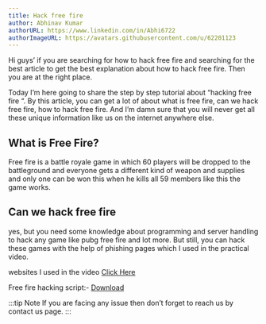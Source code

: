 ```yaml
---
title: Hack free fire
author: Abhinav Kumar
authorURL: https://www.linkedin.com/in/Abhi6722
authorImageURL: https://avatars.githubusercontent.com/u/62201123
---
```


Hi guys’ if you are searching for how to hack free fire and searching for the best article to get the best explanation about how to hack free fire. Then you are at the right place.

Today I’m here going to share the step by step tutorial about “hacking free fire “. By this article, you can get a lot of about what is free fire, can we hack free fire, how to hack free fire. And I’m damn sure that you will never get all these unique information like us on the internet anywhere else.

## What is Free Fire?
Free fire is a battle royale game in which 60 players will be dropped to the battleground and everyone gets a different kind of weapon and supplies and only one can be won this when he kills all 59 members like this the game works.

## Can we hack free fire
yes, but you need some knowledge about programming and server handling to hack any game like pubg free fire and lot more. But still, you can hack these games with the help of phishing pages which I used in the practical video.

websites I used in the video
[Click Here](https://in.000webhost.com/)

Free fire hacking script:- [Download](https://drive.google.com/file/d/15X_olz9IOJ4ekOqpQz6WzzxYr7kYq_CL/view?usp=drivesdk)

:::tip Note
If you are facing any issue then don’t forget to reach us by contact us page.
:::